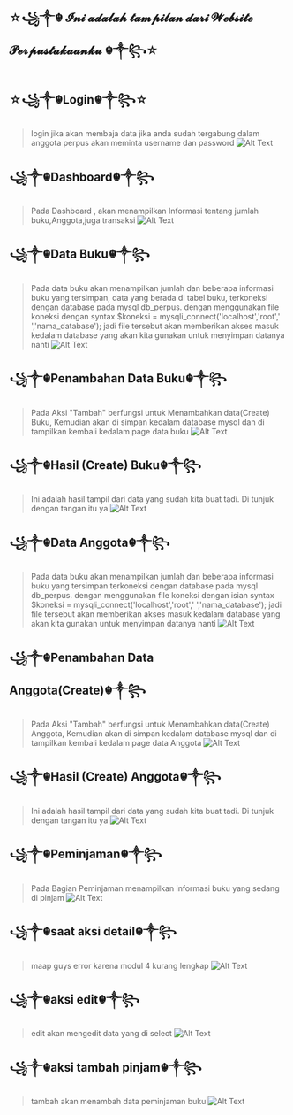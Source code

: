 ## ☆꧁༒☬ 𝓘𝓷𝓲 𝓪𝓭𝓪𝓵𝓪𝓱 𝓽𝓪𝓶𝓹𝓲𝓵𝓪𝓷 𝓭𝓪𝓻𝓲 𝓦𝓮𝓫𝓼𝓲𝓽𝓮 𝓟𝓮𝓻𝓹𝓾𝓼𝓽𝓪𝓴𝓪𝓪𝓷𝓴𝓾 ☬༒꧂☆

## ☆꧁༒☬Login☬༒꧂☆
> login jika akan membaja data jika anda sudah tergabung dalam anggota perpus akan meminta username dan password 
![Alt Text](https://github.com/rendiwibawa/Web-Native-Perpustakaan/blob/master/foto/login.JPG)

## ꧁༒☬Dashboard☬༒꧂
>Pada Dashboard , akan menampilkan Informasi tentang jumlah buku,Anggota,juga transaksi
![Alt Text](https://github.com/rendiwibawa/Web-Native-Perpustakaan/blob/master/foto/a.JPG)

## ꧁༒☬Data Buku☬༒꧂
> Pada data buku akan menampilkan jumlah dan beberapa informasi buku yang tersimpan, data yang berada di tabel buku, terkoneksi dengan database pada mysql db_perpus. dengan menggunakan file koneksi dengan syntax $koneksi = mysqli_connect('localhost','root',' ','nama_database'); jadi file tersebut akan memberikan akses masuk kedalam database yang akan kita gunakan untuk menyimpan datanya nanti
![Alt Text](https://github.com/rendiwibawa/Web-Native-Perpustakaan/blob/master/foto/b.JPG)

## ꧁༒☬Penambahan Data Buku☬༒꧂
> Pada Aksi "Tambah" berfungsi untuk Menambahkan data(Create) Buku, Kemudian akan di simpan kedalam database mysql dan di tampilkan kembali kedalam page data buku
![Alt Text](https://github.com/rendiwibawa/Web-Native-Perpustakaan/blob/master/foto/c.JPG)

## ꧁༒☬Hasil (Create) Buku☬༒꧂
> Ini adalah hasil tampil dari data yang sudah kita buat tadi. Di tunjuk dengan tangan itu ya
![Alt Text](https://github.com/rendiwibawa/Web-Native-Perpustakaan/blob/master/foto/d.jpeg)

## ꧁༒☬Data Anggota☬༒꧂
> Pada data buku akan menampilkan jumlah dan beberapa informasi buku yang tersimpan terkoneksi dengan database pada mysql db_perpus. dengan menggunakan file koneksi dengan isian syntax $koneksi = mysqli_connect('localhost','root',' ','nama_database'); jadi file tersebut akan memberikan akses masuk kedalam database yang akan kita gunakan untuk menyimpan datanya nanti
![Alt Text](https://github.com/rendiwibawa/Web-Native-Perpustakaan/blob/master/foto/e.JPG)

## ꧁༒☬Penambahan Data Anggota(Create)☬༒꧂
> Pada Aksi "Tambah" berfungsi untuk Menambahkan data(Create) Anggota, Kemudian akan di simpan kedalam database mysql dan di tampilkan kembali kedalam page data Anggota 
![Alt Text](https://github.com/rendiwibawa/Web-Native-Perpustakaan/blob/master/foto/f.JPG)

## ꧁༒☬Hasil (Create) Anggota☬༒꧂
> Ini adalah hasil tampil dari data yang sudah kita buat tadi. Di tunjuk dengan tangan itu ya
![Alt Text](https://github.com/rendiwibawa/Web-Native-Perpustakaan/blob/master/foto/g.jpeg)

## ꧁༒☬Peminjaman☬༒꧂
> Pada Bagian Peminjaman menampilkan informasi buku yang sedang di pinjam
![Alt Text](https://github.com/rendiwibawa/Web-Native-Perpustakaan/blob/master/foto/h.JPG)

## ꧁༒☬saat aksi detail☬༒꧂
> maap guys error karena modul 4 kurang lengkap
![Alt Text](https://github.com/rendiwibawa/Web-Native-Perpustakaan/blob/master/foto/detail.JPG)

## ꧁༒☬aksi edit☬༒꧂
> edit akan mengedit data yang di select
![Alt Text](https://github.com/rendiwibawa/Web-Native-Perpustakaan/blob/master/foto/edit%20peminjam.JPG)

## ꧁༒☬aksi tambah pinjam☬༒꧂
> tambah akan menambah data peminjaman buku
![Alt Text](https://github.com/rendiwibawa/Web-Native-Perpustakaan/blob/master/foto/tambah%20pinjam.JPG)
